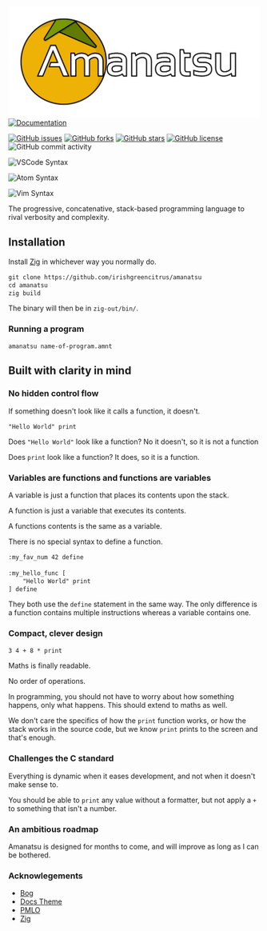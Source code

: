 ![Amanatsu](icons/Name%20Logo@2x.png)
[![Documentation](https://img.shields.io/badge/documentation-available-blue)](https://irishli.me/amanatsu)

[![GitHub issues](https://img.shields.io/github/issues/irishgreencitrus/amanatsu)](https://github.com/irishgreencitrus/amanatsu/issues) [![GitHub forks](https://img.shields.io/github/forks/irishgreencitrus/amanatsu)](https://github.com/irishgreencitrus/amanatsu/network) [![GitHub stars](https://img.shields.io/github/stars/irishgreencitrus/amanatsu)](https://github.com/irishgreencitrus/amanatsu/stargazers) [![GitHub license](https://img.shields.io/github/license/irishgreencitrus/amanatsu)](https://github.com/irishgreencitrus/amanatsu/blob/main/LICENSE) ![GitHub commit activity](https://img.shields.io/github/commit-activity/m/irishgreencitrus/amanatsu?color=orange&label=commits) 


![VSCode Syntax](https://img.shields.io/badge/vscode-supported-brightgreen)

![Atom Syntax](https://img.shields.io/badge/atom-supported-brightgreen)

![Vim Syntax](https://img.shields.io/badge/vim-supported-brightgreen)

The progressive, concatenative, stack-based programming language to rival verbosity and complexity.
## Installation
Install [Zig](https://ziglang.org) in whichever way you normally do.

```
git clone https://github.com/irishgreencitrus/amanatsu
cd amanatsu
zig build
```

The binary will then be in `zig-out/bin/`.
### Running a program
```
amanatsu name-of-program.amnt
```
## Built with clarity in mind
### No hidden control flow
If something doesn't look like it calls a function, it doesn't.
```amnt
"Hello World" print
```
Does `"Hello World"` look like a function? No it doesn't, so it is not a function

Does `print` look like a function? It does, so it is a function.
### Variables are functions and functions are variables
A variable is just a function that places its contents upon the stack.

A function is just a variable that executes its contents.

A functions contents is the same as a variable.

There is no special syntax to define a function.
```amnt
:my_fav_num 42 define

:my_hello_func [
    "Hello World" print
] define
```
They both use the `define` statement in the same way.
The only difference is a function contains multiple instructions whereas a variable contains one.
### Compact, clever design
```amnt
3 4 + 8 * print
```
Maths is finally readable.

No order of operations.

In programming, you should not have to worry about how something happens, only what happens. This should extend to maths as well.

We don't care the specifics of how the `print` function works, or how the stack works in the source code, but we know `print` prints to the screen and that's enough.
### Challenges the C standard
Everything is dynamic when it eases development, and not when it doesn't make sense to.

You should be able to `print` any value without a formatter, but not apply a `+` to something that isn't a number.
### An ambitious roadmap
Amanatsu is designed for months to come, and will improve as long as I can be bothered.
### Acknowlegements
- [Bog](https://github.com/Vexu/bog)
- [Docs Theme](https://github.com/codeandmedia/zola_docsascode_theme)
- [PMLO](https://github.com/irishgreencitrus/PMLO)
- [Zig](https://ziglang.org)
